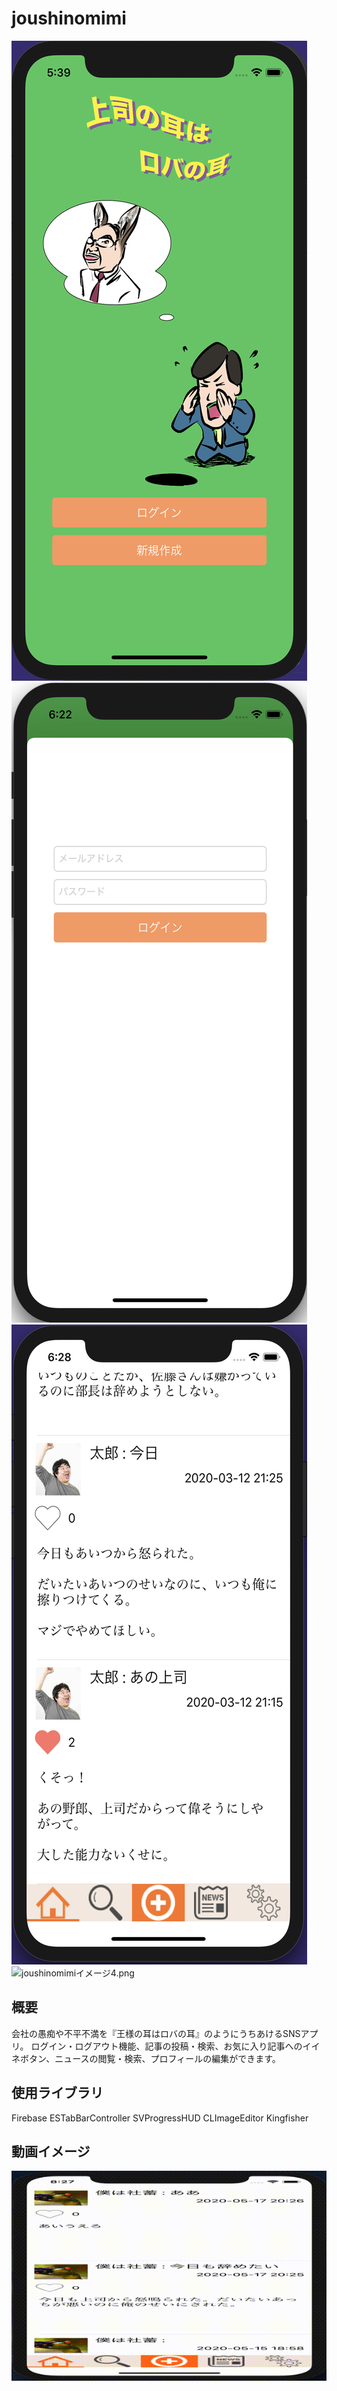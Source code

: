 # joushinomimi
![joushinomimiイメージ1.png](6.5インチ.png)
![joushinomimiイメージ2.png](6.5インチ２.png)
![joushinomimiイメージ3.png](6.5インチ３.png)
![joushinomimiイメージ4.png](6.5インチ４.png)
## 概要
会社の愚痴や不平不満を『王様の耳はロバの耳』のようにうちあけるSNSアプリ。
ログイン・ログアウト機能、記事の投稿・検索、お気に入り記事へのイイネボタン、ニュースの閲覧・検索、プロフィールの編集ができます。

## 使用ライブラリ
Firebase
ESTabBarController
SVProgressHUD
CLImageEditor
Kingfisher

## 動画イメージ
![](6.5動画.gif)
